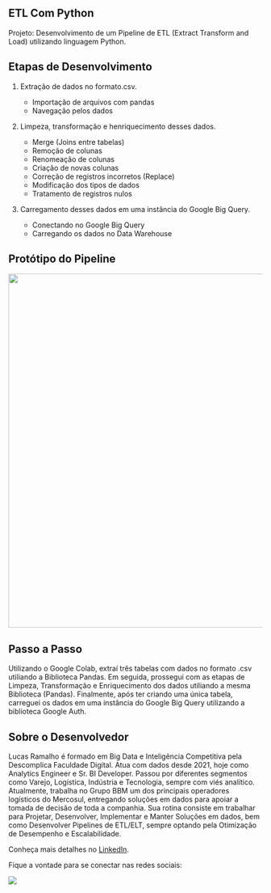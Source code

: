 ## ETL Com Python

Projeto: Desenvolvimento de um Pipeline de ETL (Extract Transform and Load) utilizando linguagem Python.

## Etapas de Desenvolvimento

1. Extração de dados no formato.csv.
    - Importação de arquivos com pandas
    - Navegação pelos dados

2. Limpeza, transformação e henriquecimento desses dados.
    - Merge (Joins entre tabelas)
    - Remoção de colunas
    - Renomeação de colunas
    - Criação de novas colunas
    - Correção de registros incorretos (Replace)
    - Modificação dos tipos de dados
    - Tratamento de registros nulos
   
3. Carregamento desses dados em uma instância do Google Big Query.
    - Conectando no Google Big Query
    - Carregando os dados no Data Warehouse


## Protótipo do Pipeline

<div align="left">
<img src="https://media.licdn.com/dms/image/D4D22AQE_Rf0SFS-pMg/feedshare-shrink_1280/0/1691353538995?e=1694649600&v=beta&t=_EgvKfqvGHxNZccroxbDVdiSuUDX2DxAOnsJQmyspkQ" width="700px" />
</div>

## Passo a Passo

Utilizando o Google Colab, extraí três tabelas com dados no formato .csv utiliando a Biblioteca Pandas.
Em seguida, prossegui com as etapas de Limpeza, Transformação e Enriquecimento dos dados utiliando a mesma Biblioteca (Pandas).
Finalmente, após ter criando uma única tabela, carreguei os dados em uma instância do Google Big Query utilizando a biblioteca Google Auth.


## Sobre o Desenvolvedor

Lucas Ramalho é formado em Big Data e Inteligência Competitiva pela Descomplica Faculdade Digital. Atua com dados desde 2021, hoje como Analytics Engineer e Sr. BI Developer.
Passou por diferentes segmentos como Varejo, Logística, Indústria e Tecnologia, sempre com viés analítico.
Atualmente, trabalha no Grupo BBM um dos principais operadores logísticos do Mercosul, entregando soluções em dados para apoiar a tomada de decisão de toda a companhia.
Sua rotina consiste em trabalhar para Projetar, Desenvolver, Implementar e Manter Soluções em dados, bem como Desenvolver Pipelines de ETL/ELT, sempre optando pela Otimização de Desempenho e Escalabilidade.

Conheça mais detalhes no [LinkedIn](https://www.linkedin.com/in/olucasramalho/).

Fique a vontade para se conectar nas redes sociais:

<div> 
  <a href="https://www.linkedin.com/in/olucasramalho/" target="_blank"><img src="https://img.shields.io/badge/-LinkedIn-%230077B5?style=for-the-badge&logo=linkedin&logoColor=white" target="_blank"></a> 
</div>
